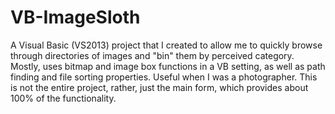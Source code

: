 # VB-ImageSloth
A Visual Basic (VS2013) project that I created to allow me to quickly browse through directories of images and "bin" them by perceived category.  Mostly, uses bitmap and image box functions in a VB setting, as well as path finding and file sorting properties.  Useful when I was a photographer.  This is not the entire project, rather, just the main form, which provides about 100% of the functionality.
